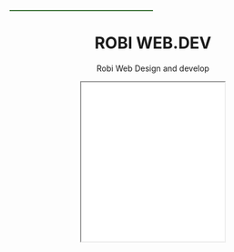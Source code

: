<html>
  <hr style="width:50%;text-align:left;margin-left:0
        ;height:2px;border-width:2;color:rgb(83, 212, 83);background-color:rgb(60, 114, 55)">
            <head>
                <meta charset="UTF-8"
                <title>
                    <Rob class="Dev"></Rob>
                </title>
            </head>
  <header>
      <h1> ROBI WEB.DEV</h1>
            <p>  Robi Web Design and develop</p>
            <iframe src="/robi.webp" width="50%" height="280">
  </header>
        <body>
          
        </body>
        <a href="https://jermanasfaw4.wixsite.com/robsan-web-developme">This is a link</a>
        <break>
            <img src="robi.webp" alt="Robi.com" width="104" height="142">
        </break>
    </iframe>
        <p title="I'm a web.developer">I am junior web developer.</p>
        <hr style="width:50%;text-align:left;margin-left:0
        ;height:2px;border-width:2;color:rgb(83, 212, 83);background-color:rgb(60, 114, 55)">
        <iframe="/robi.webp" width="50%" height="280"> 

        <div class="grafic">
            <h4>grafic designer</h4>
            
            <div class="graphic">
            <h4>front end web developer</h4>
            </div>
            
            <di class="graphic">
            <h4>Electromechanical Engineer</h4>
    
        <p>
            <email>
                jermanasfaw4@gmail.com
          
        </p>
        <p>
        
            <country>
                Ethiopia
            </country>
       
            <number>
         0965375264
         </number>
        
        </body>
        </hr>
        <head>
            
            </head>
            <body>
            
            
            </body>
</html>
</html>
